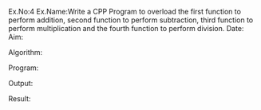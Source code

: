 Ex.No:4
Ex.Name:Write a CPP Program to overload the first function to perform addition, second function to perform subtraction, third function to perform multiplication and the fourth function to perform division.
Date:
Aim:


Algorithm:





Program:



Output:



Result:

